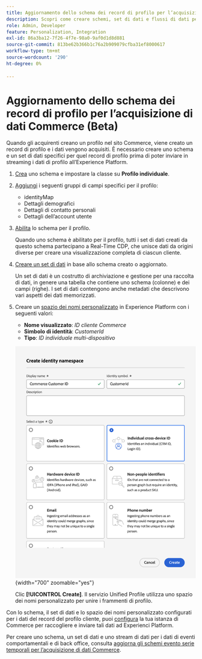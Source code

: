 ```yaml
---
title: Aggiornamento dello schema dei record di profilo per l’acquisizione di dati Commerce
description: Scopri come creare schemi, set di dati e flussi di dati per raccogliere e inviare all’Experience Platform i dati dei record del profilo di Commerce.
role: Admin, Developer
feature: Personalization, Integration
exl-id: 86a3ba12-7f26-4f7e-98a0-9af0d1d8d881
source-git-commit: 813be62b366b1c76a2b909079cfba31ef8000617
workflow-type: tm+mt
source-wordcount: '290'
ht-degree: 0%

---
```


# Aggiornamento dello schema dei record di profilo per l’acquisizione di dati Commerce (Beta)

Quando gli acquirenti creano un profilo nel sito Commerce, viene creato un record di profilo e i dati vengono acquisiti. È necessario creare uno schema e un set di dati specifici per quel record di profilo prima di poter inviare in streaming i dati di profilo all’Experience Platform.

1. [Crea](https://experienceleague.adobe.com/en/docs/experience-platform/xdm/ui/resources/schemas) uno schema e impostare la classe su **Profilo individuale**.

1. [Aggiungi](https://experienceleague.adobe.com/en/docs/experience-platform/xdm/ui/resources/schemas) i seguenti gruppi di campi specifici per il profilo:

   - identityMap
   - Dettagli demografici
   - Dettagli di contatto personali
   - Dettagli dell’account utente

1. [Abilita](https://experienceleague.adobe.com/en/docs/experience-platform/xdm/ui/resources/schemas) lo schema per il profilo.

   Quando uno schema è abilitato per il profilo, tutti i set di dati creati da questo schema partecipano a Real-Time CDP, che unisce dati da origini diverse per creare una visualizzazione completa di ciascun cliente.

1. [Creare un set di dati](https://experienceleague.adobe.com/en/docs/platform-learn/implement-mobile-sdk/experience-cloud/platform) in base allo schema creato o aggiornato.

   Un set di dati è un costrutto di archiviazione e gestione per una raccolta di dati, in genere una tabella che contiene uno schema (colonne) e dei campi (righe). I set di dati contengono anche metadati che descrivono vari aspetti dei dati memorizzati.

1. Creare un [spazio dei nomi personalizzato](https://experienceleague.adobe.com/en/docs/experience-platform/identity/features/namespaces#create-namespaces) in Experience Platform con i seguenti valori:

   - **Nome visualizzato**: _ID cliente Commerce_
   - **Simbolo di identità**: _CustomerId_
   - **Tipo**: _ID individuale multi-dispositivo_

   ![Creare uno spazio dei nomi personalizzato](assets/custom-namespace.png){width="700" zoomable="yes"}

   Clic **[!UICONTROL Create]**. Il servizio Unified Profile utilizza uno spazio dei nomi personalizzato per unire i frammenti di profilo.

Con lo schema, il set di dati e lo spazio dei nomi personalizzato configurati per i dati del record del profilo cliente, puoi [configura](connect-data.md#data-collection) la tua istanza di Commerce per raccogliere e inviare tali dati ad Experienci Platform.

Per creare uno schema, un set di dati e uno stream di dati per i dati di eventi comportamentali e di back office, consulta [aggiorna gli schemi evento serie temporali per l’acquisizione di dati Commerce](update-xdm.md).
